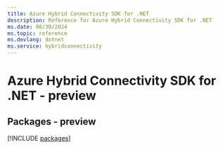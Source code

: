```yaml
---
title: Azure Hybrid Connectivity SDK for .NET
description: Reference for Azure Hybrid Connectivity SDK for .NET
ms.date: 08/30/2024
ms.topic: reference
ms.devlang: dotnet
ms.service: hybridconnectivity
---
```

# Azure Hybrid Connectivity SDK for .NET - preview
## Packages - preview
[!INCLUDE [packages](hybrid-connectivity-index.md)]